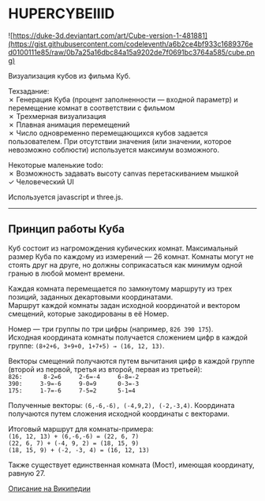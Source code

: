 # HUPERCYBEIIID

![https://duke-3d.deviantart.com/art/Cube-version-1-481881](https://gist.githubusercontent.com/codeleventh/a6b2ce4bf933c1689376ed0100111e85/raw/0b7a25a16dbc84a15a9202de7f0691bc3764a585/cube.png)

Визуализация кубов из фильма Куб.

Техзадание:  
✗ Генерация Куба (процент заполненности — входной параметр) и перемещение комнат в соответствии с фильмом  
✗ Трехмерная визуализация  
✗ Плавная анимация перемещений  
✗ Число одновременно перемещающихся кубов задается пользователем. При отсутствии значения (или значении, которое невозможно соблюсти) используется максимум возможного.  

Некоторые маленькие todo:  
✗ Возможность задавать высоту canvas перетаскиванием мышкой  
✓ Человеческий UI

Используется javascript и three.js.

- - - 

## Принцип работы Куба

Куб состоит из нагромождения кубических комнат. Максимальный размер Куба по каждому из измерений — 26 комнат.
Комнаты могут не стоять друг на друге, но должны соприкасаться как минимум одной гранью в любой момент времени.

Каждая комната перемещается по замкнутому маршруту из трех позиций, заданных декартовыми координатами.  
Маршрут каждой комнаты задан исходной координатой и вектором смещений, которые закодированы в её Номер.

Номер — три группы по три цифры (например, `826 390 175`).  
Исходная координата комнаты получается сложением цифр в каждой группе: `(8+2+6, 3+9+0, 1+7+5) → (16, 12, 13)`.

Векторы смещений получаются путем вычитания цифр в каждой группе (второй из первой, третья из второй, первая из третьей):  
`826:      8-2=6     2-6=-4     6-8=-2`  
`390:     3-9=-6     9-0=9      0-3=-3`  
`175:     1-7=-6     7-5=2      5-1=4`  

Полученные векторы: `(6,-6,-6), (-4,9,2), (-2,-3,4)`.
Координата получаются путем сложения исходной координаты с векторами.

Итоговый маршрут для комнаты-примера:   
`(16, 12, 13) + (6,-6,-6) = (22, 6, 7)`  
`(22, 6, 7) + (-4, 9, 2) = (18, 15, 9)`  
`(18, 15, 9) + (-2, -3, 4) = (16, 12, 13)`

Также существует единственная комната (Мост), имеющая координату, равную 27.

[Описание на Википедии](https://ru.wikipedia.org/wiki/%D0%9A%D1%83%D0%B1_%28%D1%84%D0%B8%D0%BB%D1%8C%D0%BC%29#%D0%9A%D1%83%D0%B1)

